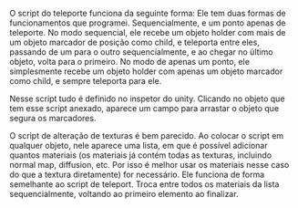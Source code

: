 O script do teleporte funciona da seguinte forma:
Ele tem duas formas de funcionamentos que programei. Sequencialmente, e um ponto apenas de teleporte. No modo sequencial, ele recebe um objeto holder com mais de um objeto marcador de posição como child, e teleporta entre eles, passando de um para o outro sequencialmente, e ao chegar no último objeto, volta para o primeiro.
No modo de apenas um ponto, ele simplesmente recebe um objeto holder com apenas um objeto marcador como child, e sempre teleporta para ele.

Nesse script tudo é definido no inspetor do unity. Clicando no objeto que tem esse script anexado, aparece um campo para arrastar o objeto que segura os marcadores.

O script de alteração de texturas é bem parecido. Ao colocar o script em qualquer objeto, nele aparece uma lista, em que é possível adicionar quantos materiais (os materiais já contém todas as texturas, incluindo normal map, diffusion, etc. Por isso é melhor usar os materiais nesse caso do que a textura diretamente) for necessário. Ele funciona de forma semelhante ao script de teleport. Troca entre todos os materiais da lista sequencialmente, voltando ao primeiro elemento ao finalizar.
